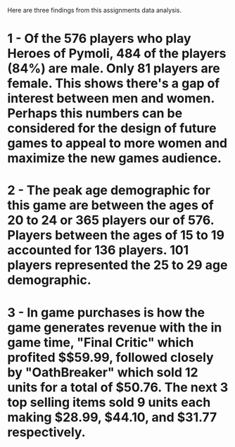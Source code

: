 

Here are three findings from this assignments data analysis. 

# 1 - Of the 576 players who play Heroes of Pymoli, 484 of the players (84%) are male. Only 81 players are female. This shows there's a gap of interest between men and women. Perhaps this numbers can be considered for the design of future games to appeal to more women and maximize the new games audience. 

# 2 - The peak age demographic for this game are between the ages of 20 to 24 or 365 players our of 576. Players between the ages of 15 to 19 accounted for 136  players. 101 players represented the 25 to 29 age demographic. 

# 3 - In game purchases is how the game generates revenue with the in game time, "Final Critic" which profited $$59.99, followed closely by "OathBreaker" which sold 12 units for a total of $50.76. The next 3 top selling  items sold 9 units each making $28.99, $44.10, and $31.77 respectively. 